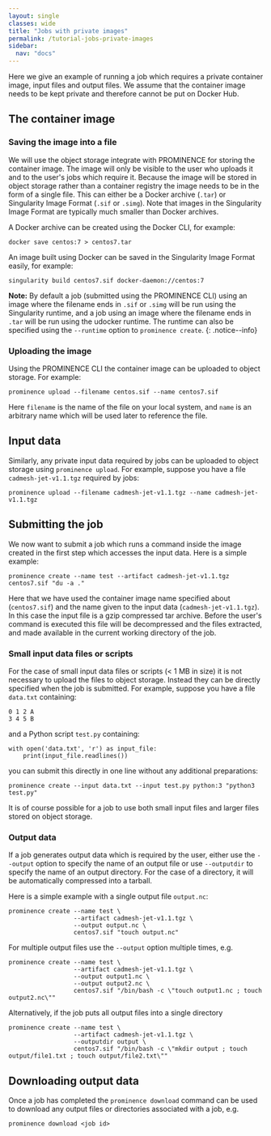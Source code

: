 ```yaml
---
layout: single
classes: wide
title: "Jobs with private images"
permalink: /tutorial-jobs-private-images
sidebar:
  nav: "docs"
---
```


Here we give an example of running a job which requires a private container image, input files and output files. We assume that the container image needs to be kept private and therefore cannot be put on Docker Hub.

## The container image

### Saving the image into a file
We will use the object storage integrate with PROMINENCE for storing the container image. The image will only be visible to the user who uploads it and to the user's jobs which require it. Because the image will be stored in object storage rather than a container registry the image needs to be in the form of a single file. This can either be a Docker archive (`.tar`) or Singularity Image Format (`.sif` or `.simg`). Note that images in the Singularity Image Format are typically much smaller than Docker archives.

A Docker archive can be created using the Docker CLI, for example:
```
docker save centos:7 > centos7.tar
```
An image built using Docker can be saved in the Singularity Image Format easily, for example:
```
singularity build centos7.sif docker-daemon://centos:7
```

**Note:** By default a job (submitted using the PROMINENCE CLI) using an image where the filename ends in `.sif` or `.simg` will be run using the Singularity runtime, and a job using an image where the filename ends in `.tar` will be run using the udocker runtime. The runtime can also be specified using the `--runtime` option to `prominence create`.
{: .notice--info}

### Uploading the image
Using the PROMINENCE CLI the container image can be uploaded to object storage. For example:
```
prominence upload --filename centos.sif --name centos7.sif
```
Here `filename` is the name of the file on your local system, and `name` is an arbitrary name which will be used later to reference the file.

## Input data
Similarly, any private input data required by jobs can be uploaded to object storage using `prominence upload`. For example, suppose you have a file `cadmesh-jet-v1.1.tgz` required by jobs:
```
prominence upload --filename cadmesh-jet-v1.1.tgz --name cadmesh-jet-v1.1.tgz
```

## Submitting the job
We now want to submit a job which runs a command inside the image created in the first step which accesses the input data. Here is a simple example:
```
prominence create --name test --artifact cadmesh-jet-v1.1.tgz centos7.sif "du -a ."
```
Here that we have used the container image name specified about (`centos7.sif`) and the name given to the input data (`cadmesh-jet-v1.1.tgz`). In this case the input file is a gzip compressed tar archive. Before the user's command is executed this file will be decompressed and the files extracted, and made available in the current working directory of the job.

### Small input data files or scripts
For the case of small input data files or scripts (< 1 MB in size) it is not necessary to upload the files to object storage. Instead they can be directly specified when the job is submitted. For example, suppose you have a file `data.txt` containing:
```
0 1 2 A
3 4 5 B
```
and a Python script `test.py` containing:
```
with open('data.txt', 'r') as input_file:
    print(input_file.readlines())
```
you can submit this directly in one line without any additional preparations:
```
prominence create --input data.txt --input test.py python:3 "python3 test.py"
```

It is of course possible for a job to use both small input files and larger files stored on object storage.

### Output data
If a job generates output data which is required by the user, either use the `--output` option to specify the name of an output file or use `--outputdir` to specify the name of an output directory. For the case of a directory, it will be automatically compressed into a tarball.

Here is a simple example with a single output file `output.nc`:
```
prominence create --name test \
                  --artifact cadmesh-jet-v1.1.tgz \
                  --output output.nc \
                  centos7.sif "touch output.nc"
```
For multiple output files use the `--output` option multiple times, e.g.
```
prominence create --name test \
                  --artifact cadmesh-jet-v1.1.tgz \ 
                  --output output1.nc \
                  --output output2.nc \
                  centos7.sif "/bin/bash -c \"touch output1.nc ; touch output2.nc\""
```
Alternatively, if the job puts all output files into a single directory
```
prominence create --name test \
                  --artifact cadmesh-jet-v1.1.tgz \ 
                  --outputdir output \
                  centos7.sif "/bin/bash -c \"mkdir output ; touch output/file1.txt ; touch output/file2.txt\""
```

## Downloading output data
Once a job has completed the `prominence download` command can be used to download any output files or directories associated with a job, e.g.
```
prominence download <job id>
```


